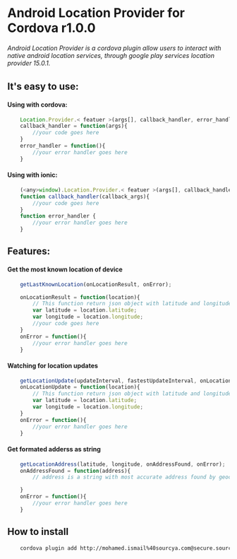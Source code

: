 # Android Location Provider for Cordova r1.0.0
###### Android Location Provider is a cordova plugin allow users to interact with native android location services, through google play services location provider 15.0.1.

## It's easy to use:

#### Using with cordova:

```javascript
    Location.Provider.< featuer >(args[], callback_handler, error_handler);
    callback_handler = function(args){
        //your code goes here
    }
    error_handler = function(){
        //your error handler goes here
    }
```
#### Using with ionic:

```javascript
    (<any>window).Location.Provider.< featuer >(args[], callback_handler, error_handler);
    function callback_handler(callback_args){
        //your code goes here
    }
    function error_handler {
        //your error handler goes here
    }
```
## Features:

#### Get the most known location of device

```javascript
    getLastKnownLocation(onLocationResult, onError);

    onLocationResult = function(location){
        // This function return json object with latitude and longitude
        var latitude = location.latitude;
        var longitude = location.longitude;
        //your code goes here
    }
    onError = function(){
        //your error handler goes here
    }
```
#### Watching for location updates

```javascript
    getLocationUpdate(updateInterval, fastestUpdateInterval, onLocationUpdate, onError);
    onLocationUpdate = function(location){
        // This function return json object with latitude and longitude
        var latitude = location.latitude;
        var longitude = location.longitude;
    }
    onError = function(){
        //your error handler goes here
    }
```
#### Get formated adderss as string

```javascript
    getLocationAddress(latitude, longitude, onAddressFound, onError);
    onAddressFound = function(address){
        // address is a string with most accurate address found by geocoder

    }
    onError = function(){
        //your error handler goes here
    }
```

## How to install
```bash
    cordova plugin add http://mohamed.ismail%40sourcya.com@secure.sourcya.net:7990/scm/nabionic/nabtrack.io-cordova-plugin.git
```
